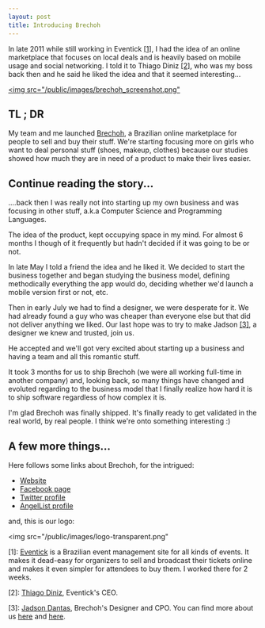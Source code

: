 ```yaml
---
layout: post
title: Introducing Brechoh
---
```


<span class="drops">I</span>n late 2011 while still working in Eventick <a href="#foot-link-1">[1]</a>, I had the idea of an online marketplace that focuses on local deals and is heavily based on mobile usage and social networking. I told it to Thiago Diniz <a href="#foot-link-2">[2]</a>, who was my boss back then and he said he liked the idea and that it seemed interesting...

<a href="http://brechoh.com.br" title="Brechoh"><img src="/public/images/brechoh_screenshot.png"</img></a>

## TL ; DR

My team and me launched [Brechoh], a Brazilian online marketplace for people to sell and buy their stuff. We're starting focusing more on girls who want to deal personal stuff (shoes, makeup, clothes) because our studies showed how much they are in need of a product to make their lives easier.

## Continue reading the story...

....back then I was really not into starting up my own business and was focusing in other stuff, a.k.a Computer Science and Programming Languages.

The idea of the product, kept occupying space in my mind. For almost 6 months I though of it frequently but hadn't decided if it was going to be or not.

In late May I told a friend the idea and he liked it. We decided to start the business together and began studying the business model, defining methodically everything the app would do, deciding whether we'd launch a mobile version first or not, etc.

Then in early July we had to find a designer, we were desperate for it. We had already found a guy who was cheaper than everyone else but that did not deliver anything we liked. Our last hope was to try to make Jadson <a href="#foot-link-2">[3]</a>, a designer we knew and trusted, join us.

He accepted and we'll got very excited about starting up a business and having a team and all this romantic stuff.

It took 3 months for us to ship Brechoh (we were all working full-time in another company) and, looking back, so many things have changed and evoluted regarding to the business model that I finally realize how hard it is to ship software regardless of how complex it is.

I'm glad Brechoh was finally shipped. It's finally ready to get validated in the real world, by real people. I think we're onto something interesting :)

## A few more things...

Here follows some links about Brechoh, for the intrigued:

* [Website]
* [Facebook page]
* [Twitter profile]
* [AngelList profile]

and, this is our logo:

<img src="/public/images/logo-transparent.png"</img>

<p class="foot-link" id="foot-link-1">[1]: <a href="http://eventick.com.br">Eventick</a> is a Brazilian event management site for all kinds of events. It makes it dead-easy for organizers to sell and broadcast their tickets online and makes it even simpler for attendees to buy them. I worked there for 2 weeks.</p>

<p class="foot-link" id="foot-link-2">[2]: <a href="https://twitter.com/dinizz">Thiago Diniz</a>, Eventick's CEO.</p>

<p class="foot-link" id="foot-link-3">[3]: <a href="https://twitter.com/jadsondantas">Jadson Dantas</a>, Brechoh's Designer and CPO. You can find more about us <a href="http://brechoh.com.br/sobre">here</a> and <a href="http://brechoh.com.br/time">here</a>.</p>

[Brechoh]: http://brechoh.com.br
[Eventick]: http://eventick.com.br
[Thiago Diniz]: http://twitter.com/dinizz
[Jadson Dantas]: http://www.jadsondantas.com/
[here]: http://brechoh.com.br/sobre
[there]: http://brechoh.com.br/contato

[Website]: http://brechoh.com.br
[Facebook page]: https://www.facebook.com/seubrechoh
[Twitter profile]: https://twitter.com/seubrechoh
[AngelList profile]: https://angel.co/brechoh-1

